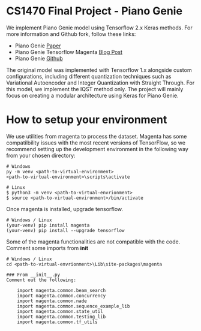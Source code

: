 # CS1470 Final Project - Piano Genie
We implement Piano Genie model using Tensorflow 2.x Keras methods. For more information and Github fork, follow these links:
* Piano Genie [Paper](https://arxiv.org/pdf/1810.05246.pdf)
* Piano Genie Tensorflow Magenta [Blog Post](https://magenta.tensorflow.org/pianogenie)
* Piano Genie [Github](https://github.com/tensorflow/magenta/tree/master/magenta/models/piano_genie)

The original model was implemented with Tensorflow 1.x alongside custom configurations, including different quantization techniques such as Variational Autoencoder and Integer Quantization with Straight Through. For this model, we implement the IQST method only. The project will mainly focus on creating a modular architecture using Keras for Piano Genie.

# How to setup your environment
We use utilities from magenta to process the dataset. Magenta has some compatilbility issues with the most recent versions of TensorFlow, so we recommend setting up the development environment in the following way from your chosen directory:
```
# Windows
py -m venv <path-to-virtual-environment>
<path-to-virtual-environment>\scripts\activate

# Linux
$ python3 -m venv <path-to-virtual-envrionment>
$ source <path-to-virtual-environment>/bin/activate
```

Once magenta is installed, upgrade tensorflow.
```
# Windows / Linux
(your-venv) pip install magenta
(your-venv) pip install --upgrade tensorflow
```

Some of the magenta functionalities are not compatible with the code. Comment some imports from __init__
```
# Windows / Linux
cd <path-to-virtual-envrionment>\Lib\site-packages\magenta

### From __init__.py
Comment out the following:

    import magenta.common.beam_search
    import magenta.common.concurrency
    import magenta.common.nade
    import magenta.common.sequence_example_lib
    import magenta.common.state_util
    import magenta.common.testing_lib
    import magenta.common.tf_utils

```
